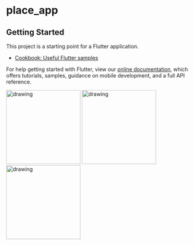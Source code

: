 
# place_app

## Getting Started

This project is a starting point for a Flutter application.

- [Cookbook: Useful Flutter samples](https://flutter.dev/docs/cookbook)

For help getting started with Flutter, view our
[online documentation](https://flutter.dev/docs), which offers tutorials,
samples, guidance on mobile development, and a full API reference.

<p float="left">
<img src="https://user-images.githubusercontent.com/65341290/122632699-341e5c00-d0f2-11eb-8d8f-079821505a65.png" alt="drawing" width="200"/>
<img src="https://user-images.githubusercontent.com/65341290/122595220-c3d9f100-d085-11eb-8da9-e9708a52d69b.png" alt="drawing" width="200"/>
<img src="https://user-images.githubusercontent.com/65341290/122632786-a727d280-d0f2-11eb-82f9-f5d3e61365d7.png" alt="drawing" width="200"/>
</p>

